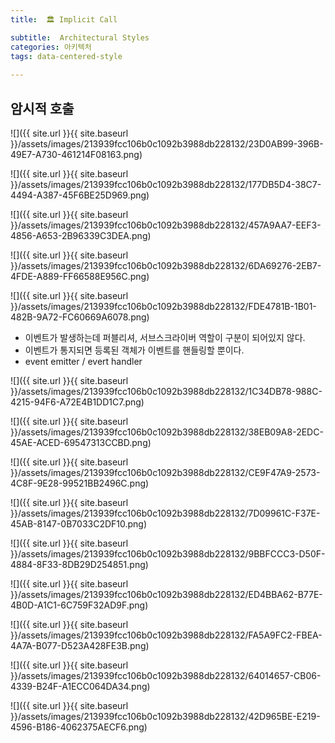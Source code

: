 ```yaml
---
title:  🏛 Implicit Call

subtitle:  Architectural Styles
categories: 아키텍처 
tags: data-centered-style
 
---
```


  
## 암시적 호출  
![]({{ site.url }}{{ site.baseurl }}/assets/images/213939fcc106b0c1092b3988db228132/23D0AB99-396B-49E7-A730-461214F08163.png)  
  
  
![]({{ site.url }}{{ site.baseurl }}/assets/images/213939fcc106b0c1092b3988db228132/177DB5D4-38C7-4494-A387-45F6BE25D969.png)  
  
  
![]({{ site.url }}{{ site.baseurl }}/assets/images/213939fcc106b0c1092b3988db228132/457A9AA7-EEF3-4856-A653-2B96339C3DEA.png)  
  
  
![]({{ site.url }}{{ site.baseurl }}/assets/images/213939fcc106b0c1092b3988db228132/6DA69276-2EB7-4FDE-A889-FF66588E956C.png)  
  
![]({{ site.url }}{{ site.baseurl }}/assets/images/213939fcc106b0c1092b3988db228132/FDE4781B-1B01-482B-9A72-FC60669A6078.png)  
  
- 이벤트가 발생하는데 퍼블리셔, 서브스크라이버 역할이 구분이 되어있지 않다.  
- 이벤트가 통지되면 등록된 객체가 이벤트를 핸들링할 뿐이다.  
- event emitter / evert handler  
  
![]({{ site.url }}{{ site.baseurl }}/assets/images/213939fcc106b0c1092b3988db228132/1C34DB78-988C-4215-94F6-A72E4B1DD1C7.png)  
  
  
![]({{ site.url }}{{ site.baseurl }}/assets/images/213939fcc106b0c1092b3988db228132/38EB09A8-2EDC-45AE-ACED-69547313CCBD.png)  
  
  
![]({{ site.url }}{{ site.baseurl }}/assets/images/213939fcc106b0c1092b3988db228132/CE9F47A9-2573-4C8F-9E28-99521BB2496C.png)  
  
  
![]({{ site.url }}{{ site.baseurl }}/assets/images/213939fcc106b0c1092b3988db228132/7D09961C-F37E-45AB-8147-0B7033C2DF10.png)  
  
  
![]({{ site.url }}{{ site.baseurl }}/assets/images/213939fcc106b0c1092b3988db228132/9BBFCCC3-D50F-4884-8F33-8DB29D254851.png)  
  
  
![]({{ site.url }}{{ site.baseurl }}/assets/images/213939fcc106b0c1092b3988db228132/ED4BBA62-B77E-4B0D-A1C1-6C759F32AD9F.png)  
  
  
![]({{ site.url }}{{ site.baseurl }}/assets/images/213939fcc106b0c1092b3988db228132/FA5A9FC2-FBEA-4A7A-B077-D523A428FE3B.png)  
  
  
![]({{ site.url }}{{ site.baseurl }}/assets/images/213939fcc106b0c1092b3988db228132/64014657-CB06-4339-B24F-A1ECC064DA34.png)  
  
  
![]({{ site.url }}{{ site.baseurl }}/assets/images/213939fcc106b0c1092b3988db228132/42D965BE-E219-4596-B186-4062375AECF6.png)  
  
